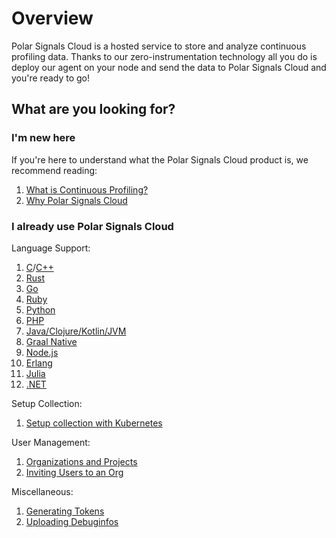 # Overview

Polar Signals Cloud is a hosted service to store and analyze continuous profiling data. 
Thanks to our zero-instrumentation technology all you do is deploy our agent on your node and send the data to Polar Signals Cloud and you're ready to go!

## What are you looking for?

### I'm new here

If you're here to understand what the Polar Signals Cloud product is, we recommend reading:

1. [What is Continuous Profiling?](/docs/what-is-continuous-profiling)
2. [Why Polar Signals Cloud](/docs/why-polar-signals)

### I already use Polar Signals Cloud

Language Support:

1. [C](/docs/c)/[C++](/docs/cpp)
1. [Rust](/docs/rust)
1. [Go](/docs/go)
1. [Ruby](/docs/ruby)
1. [Python](/docs/python)
1. [PHP](/docs/php)
1. [Java/Clojure/Kotlin/JVM](/docs/jvm)
1. [Graal Native](/docs/graal-native)
1. [Node.js](/docs/nodejs)
1. [Erlang](/docs/erlang)
1. [Julia](/docs/julia)
1. [.NET](/docs/dotnet)

Setup Collection:

1. [Setup collection with Kubernetes](/docs/setup-collection-kubernetes)

User Management:

1. [Organizations and Projects](/docs/organizations-and-projects)
2. [Inviting Users to an Org](/docs/invite-users)

Miscellaneous:

1. [Generating Tokens](/docs/generating-tokens)
2. [Uploading Debuginfos](/docs/uploading-debuginfos)
